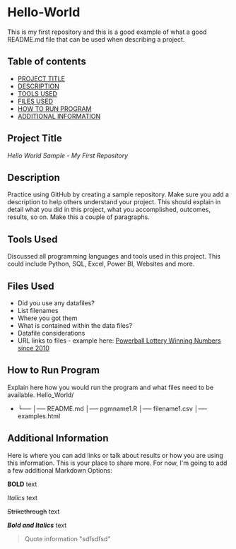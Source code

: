 # Hello-World
This is my first repository and this is a good example of what a good README.md file that can be used when describing a project. 

## Table of contents

- [PROJECT TITLE](#Project-Title)
- [DESCRIPTION](#Description)
- [TOOLS USED](#Tools-Used)
- [FILES USED](#Files-Used)
- [HOW TO RUN PROGRAM](#How-To-Run-Program)
- [ADDITIONAL INFORMATION](#Additional-Information)


## Project Title

*Hello World Sample - My First Repository*

## Description

Practice using GitHub by creating a sample repository. Make sure you add a description to help others understand your project. This should explain in detail what you did in this project, what you accomplished, outcomes, results, so on. Make this a couple of paragraphs.

## Tools Used

Discussed all programming languages and tools used in this project. This could include Python, SQL, Excel, Power BI, Websites and more.

## Files Used

- Did you use any datafiles?
- List filenames
- Where you got them
- What is contained within the data files?
- Datafile considerations
- URL links to files - example here: [Powerball Lottery Winning Numbers since 2010](https://catalog.data.gov/dataset/lottery-powerball-winning-numbers-beginning-2010)

## How to Run Program

Explain here how you would run the program and what files need to be available.
Hello_World/
- └── 
    │── README.md
    │── pgmname1.R
    │── filename1.csv
    │── examples.html

## Additional Information

Here is where you can add links or talk about results or how you are using this information. This is your place to share more.
For now, I'm going to add a few additional Markdown Options:

**BOLD** text

*Italics* text

~~Strikethrough~~ text

***Bold and Italics*** text

> Quote information "sdfsdfsd"
